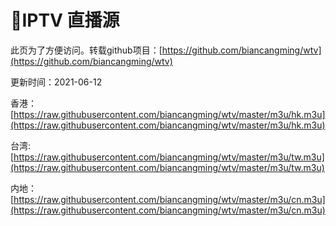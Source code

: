 # 💚IPTV 直播源

此页为了方便访问。转载github项目：[https://github.com/biancangming/wtv](https://github.com/biancangming/wtv)

更新时间：2021-06-12

香港： [https://raw.githubusercontent.com/biancangming/wtv/master/m3u/hk.m3u](https://raw.githubusercontent.com/biancangming/wtv/master/m3u/hk.m3u)

台湾:    [https://raw.githubusercontent.com/biancangming/wtv/master/m3u/tw.m3u](https://raw.githubusercontent.com/biancangming/wtv/master/m3u/tw.m3u)

内地： [https://raw.githubusercontent.com/biancangming/wtv/master/m3u/cn.m3u](https://raw.githubusercontent.com/biancangming/wtv/master/m3u/cn.m3u)

